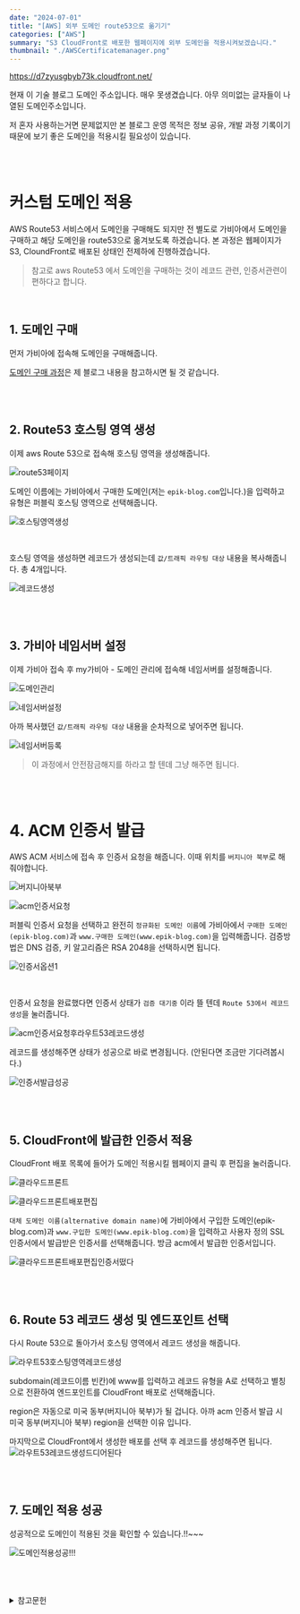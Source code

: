 ```yaml
---
date: "2024-07-01"
title: "[AWS] 외부 도메인 route53으로 옮기기"
categories: ["AWS"]
summary: "S3 CloudFront로 배포한 웹페이지에 외부 도메인을 적용시켜보겠습니다."
thumbnail: "./AWSCertificatemanager.png"
---
```


https://d7zyusgbyb73k.cloudfront.net/

현재 이 기술 블로그 도메인 주소입니다. 매우 못생겼습니다. 아무 의미없는 글자들이 나열된 도메인주소입니다.

저 혼자 사용하는거면 문제없지만 본 블로그 운영 목적은 정보 공유, 개발 과정 기록이기 때문에 보기 좋은 도메인을 적용시킬 필요성이 있습니다.

<br>
<br>

# 커스텀 도메인 적용

AWS Route53 서비스에서 도메인을 구매해도 되지만 전 별도로 가비아에서 도메인을 구매하고 해당 도메인을 route53으로 옮겨보도록 하겠습니다. 본 과정은 웹페이지가 S3, CloundFront로 배포된 상태인 전제하에 진행하겠습니다.

> 참고로 aws Route53 에서 도메인을 구매하는 것이 레코드 관련, 인증서관련이 편하다고 합니다.

<br>

## 1. 도메인 구매

먼저 가비아에 접속해 도메인을 구매해줍니다.

[도메인 구매 과정](https://www.epik-blog.com/[%ED%82%A4%EC%9B%8C%EB%93%9C%20%ED%94%84%EB%A1%9C%EC%A0%9D%ED%8A%B8]%20%EB%8F%84%EB%A9%94%EC%9D%B8%20%EA%B5%AC%EB%A7%A4%20%EB%B0%8F%20%EC%A0%81%EC%9A%A9/)은 제 블로그 내용을 참고하시면 될 것 같습니다.

<BR>
<BR>

## 2. Route53 호스팅 영역 생성

이제 aws Route 53으로 접속해 호스팅 영역을 생성해줍니다.

![route53페이지](route53페이지.png)

도메인 이름에는 가비아에서 구매한 도메인(저는 `epik-blog.com`입니다.)을 입력하고 유형은 퍼블릭 호스팅 영역으로 선택해줍니다.

![호스팅영역생성](호스팅영역생성.png)

<br>

호스팅 영역을 생성하면 레코드가 생성되는데 `값/트래픽 라우팅 대상` 내용을 복사해줍니다. 총 4개입니다.

![레코드생성](레코드생성.png)

<br>
<br>

## 3. 가비아 네임서버 설정

이제 가비아 접속 후 my가비아 - 도메인 관리에 접속해 네임서버를 설정해줍니다.

![도메인관리](도메인관리.png)

![네임서버설정](네임서버설정.png)

아까 복사했던 `값/트래픽 라우팅 대상` 내용을 순차적으로 넣어주면 됩니다.

![네임서버등록](네임서버등록.png)

> 이 과정에서 안전잠금해지를 하라고 할 텐데 그냥 해주면 됩니다.

<br>
<br>

# 4. ACM 인증서 발급

AWS ACM 서비스에 접속 후 인증서 요청을 해줍니다. 이때 위치를 `버지니아 북부`로 해줘야합니다.

![버지니아북부](버지니아북부.png)

![acm인증서요청](acm인증서요청.png)

퍼블릭 인증서 요청을 선택하고 완전히 `정규화된 도메인 이름`에 가비아에서 `구매한 도메인(epik-blog.com)`과 `www.구매한 도메인(www.epik-blog.com)`을 입력해줍니다. 검증방법은 DNS 검증, 키 알고리즘은 RSA 2048을 선택하시면 됩니다.

![인증서옵션1](인증서옵션1.png)

<br>

인증서 요청을 완료했다면 인증서 상태가 `검증 대기중` 이라 뜰 텐데 `Route 53에서 레코드 생성`을 눌러줍니다.

![acm인증서요청후라우트53레코드생성](acm인증서요청후라우트53레코드생성.png)

레코드를 생성해주면 상태가 성공으로 바로 변경됩니다. (안된다면 조금만 기다려봅시다.)

![인증서발급성공](인증서발급성공.png)

<br>
<br>

## 5. CloudFront에 발급한 인증서 적용

CloudFront 배포 목록에 들어가 도메인 적용시킬 웹페이지 클릭 후 편집을 눌러줍니다.

![클라우드프론트](클라우드프론트.png)

![클라우드프론트배포편집](클라우드프론트배포편집.png)

`대체 도메인 이름(alternative domain name)`에 가비아에서 구입한 도메인(epik-blog.com)과 `www.구입한 도메인(www.epik-blog.com)`을 입력하고 사용자 정의 SSL 인증서에서 발급받은 인증서를 선택해줍니다. 방금 acm에서 발급한 인증서입니다.

![클라우드프론트배포편집인증서떴다](클라우드프론트배포편집인증서떴다.png)

<br>
<br>

## 6. Route 53 레코드 생성 및 엔드포인트 선택

다시 Route 53으로 돌아가서 호스팅 영역에서 레코드 생성을 해줍니다.

![라우트53호스팅영역레코드생성](라우트53호스팅영역레코드생성.png)

subdomain(레코드이름 빈칸)에 www를 입력하고 레코드 유형을 A로 선택하고 별칭으로 전환하여 엔드포인트를 CloudFront 배포로 선택해줍니다.

region은 자동으로 미국 동부(버지니아 북부)가 될 겁니다. 아까 acm 인증서 발급 시 미국 동부(버지니아 북부) region을 선택한 이유 입니다.

마지막으로 CloudFront에서 생성한 배포를 선택 후 레코드를 생성해주면 됩니다.
![라우트53레코드생성드디어된다](라우트53레코드생성드디어된다.png)

<br>
<br>

## 7. 도메인 적용 성공

성공적으로 도메인이 적용된 것을 확인할 수 있습니다.!!~~~

![도메인적용성공!!!](도메인적용성공!!!.png)

<br>
<br>
<br>

<details>

<summary>참고문헌</summary>

<div markdown="1">

https://velog.io/@tjdwn9753/AWS-S3-CloudFront-HTTPS-%EC%84%A4%EC%A0%95-%EB%8F%84%EB%A9%94%EC%9D%B8-%EC%84%A4%EC%A0%95%EA%B9%8C%EC%A7%80-%ED%95%98%EB%8A%94-%EB%B0%A9%EB%B2%95

https://velog.io/@ckdgus5189/AWS-S3%EC%99%80-CloudFront%EB%A1%9C-%EB%A6%AC%EC%95%A1%ED%8A%B8-%EC%9B%B9%ED%8E%98%EC%9D%B4%EC%A7%80-%EB%B0%B0%ED%8F%AC#route53%EC%9C%BC%EB%A1%9C-%EC%BB%A4%EC%8A%A4%ED%85%80-%EB%8F%84%EB%A9%94%EC%9D%B8-%EC%9E%85%ED%9E%88%EA%B8%B0

</div>

</details>

